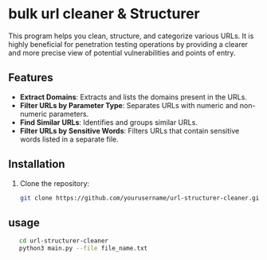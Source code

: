 # bulk url cleaner & Structurer

This program helps you clean, structure, and categorize various URLs. It is highly beneficial for penetration testing operations by providing a clearer and more precise view of potential vulnerabilities and points of entry.

## Features

- **Extract Domains**: Extracts and lists the domains present in the URLs.
- **Filter URLs by Parameter Type**: Separates URLs with numeric and non-numeric parameters.
- **Find Similar URLs**: Identifies and groups similar URLs.
- **Filter URLs by Sensitive Words**: Filters URLs that contain sensitive words listed in a separate file.

## Installation

1. Clone the repository:
   ```bash
   git clone https://github.com/yourusername/url-structurer-cleaner.git
## usage
```bash
   cd url-structurer-cleaner
   python3 main.py --file file_name.txt
